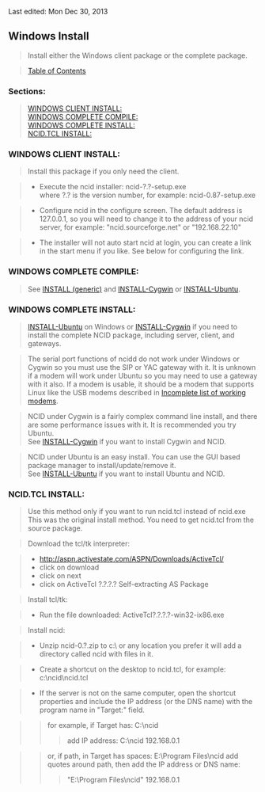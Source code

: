 Last edited: Mon Dec 30, 2013 

## <a name="instl_win_top"></a>Windows Install

> Install either the Windows client package or the complete package.

> [Table of Contents](#doc_top)

### Sections:

> [WINDOWS CLIENT INSTALL:](#instl_win_inst)  
  [WINDOWS COMPLETE COMPILE:](#instl_win_cc)  
  [WINDOWS COMPLETE INSTALL:](#instl_win_ci)  
  [NCID.TCL INSTALL:](#instl_win_tcl)  

### <a name="instl_win_inst"></a>WINDOWS CLIENT INSTALL:

> Install this package if you only need the client.

> - Execute the ncid installer: ncid-?.?-setup.exe  
    where ?.? is the version number, for example: ncid-0.87-setup.exe

> - Configure ncid in the configure screen.  The default address is
    127.0.0.1, so you will need to change it to the address of your
    ncid server, for example: "ncid.sourceforge.net" or "192.168.22.10"

> - The installer will not auto start ncid at login, you can create
    a link in the start menu if you like.  See below for configuring
    the link.

### <a name="instl_win_cc"></a>WINDOWS COMPLETE COMPILE:

> See [INSTALL (generic)](#instl_generic_top) and 
  [INSTALL-Cygwin](#instl_cygwin_top) or
  [INSTALL-Ubuntu](#instl_ubuntu_top).

### <a name="instl_win_ci"></a>WINDOWS COMPLETE INSTALL:

> [INSTALL-Ubuntu](#instl_ubuntu_top) on Windows or 
  [INSTALL-Cygwin](#instl_cygwin_top)
  if you need to install the
  complete NCID package, including server, client, and gateways.

> The serial port functions of ncidd do not work under Windows or
  Cygwin so you must use the SIP or YAC gateway with it.  It is
  unknown if a modem will work under Ubuntu so you may need to
  use a gateway with it also.  If a modem is usable, it should
  be a modem that supports Linux like the USB modems described
  in [Incomplete list of working modems](#modems_list).

> NCID under Cygwin is a fairly complex command line install, and there
  are some performance issues with it.  It is recommended you try Ubuntu.  
  See [INSTALL-Cygwin](#instl_cygwin_top) if you want to install Cygwin 
  and NCID.

> NCID under Ubuntu is an easy install.  You can use the GUI based
  package manager to install/update/remove it.  
  See [INSTALL-Ubuntu](#instl_ubuntu_top) if you want to install 
  Ubuntu and NCID.

### <a name="instl_win_tcl"></a>NCID.TCL INSTALL:

> Use this method only if you want to run ncid.tcl instead of ncid.exe
  This was the original install method.  You need to get ncid.tcl from
  the source package.

> Download the tcl/tk interpreter:

> - http://aspn.activestate.com/ASPN/Downloads/ActiveTcl/
> - click on download
> - click on next
> - click on ActiveTcl ?.?.?.? Self-extracting AS Package

> Install tcl/tk:

> - Run the file downloaded: ActiveTcl?.?.?.?-win32-ix86.exe

> Install ncid:

> - Unzip ncid-0.?.zip to c:\ or any location you prefer
    it will add a directory called ncid with files in it.

> - Create a shortcut on the desktop to ncid.tcl, for example:  
    c:\ncid\ncid.tcl

> - If the server is not on the same computer, open the
    shortcut properties and include the IP address (or the
    DNS name) with the program name in "Target:" field.

>> for example, if Target has:	C:\ncid
>>> add IP address:	C:\ncid 192.168.0.1

>> or, if path, in Target has spaces: E:\Program Files\ncid
   add quotes around path, then add the IP address or DNS name:  
>>> "E:\Program Files\ncid" 192.168.0.1
